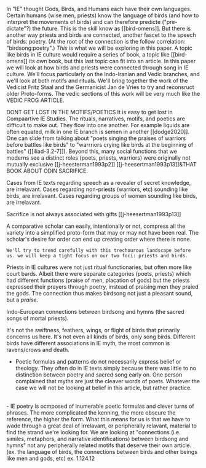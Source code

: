 In "IE" thought Gods, Birds, and Humans each have their own languages. Certain humans (wise men, priests) know the language of birds (and how to interpret the movements of birds) and can therefore predicte ("pre-dictate"?) the future. This is the skill know as [[bird-omens]]. But there is another way priests and birds are connected, another fascet to the speech of birds: poetry. (At the root of the connection is the follow correlation: "birdsong:poetry".) *This* is what we will be exploring in this paper. A topic like birds in IE culture would require a series of book, a topic like [[bird-omens]] its own book, but this last topic can fit into an article. In this paper we will look at how birds and priests were connected through song in IE culture. We'll focus particularly on the Indo-Iranian and Vedic branches, and we'll look at both motifs and rituals. We'll bring together the work of the Vedicist Fritz Staal and the Germanicist Jan de Vries to try and reconsruct older Proto-forms. The vedic sections of this work will be very much like the VEDIC FROG ARTICLE.




DONT GET LOST IN THE MOTIFS/POETICS
It is easy to get lost in Compaartive IE Studies. The rituals, narratives, motifs, and poetics are difficult to make out. They flow into one another. For example liquids are often equated, milk in one IE branch is semen in another [[dodge2020]]. One can slide from talking about "poets singing the praises of warriors before battles like birds" to "warrriors crying like birds at the beginning of battles" ([[iliad-3.2-7]]). Beyond this, many social functions that we moderns see a distinct roles (poets, priests, warriors) were originally not mutually exclusive [[j-heesterman1993p2]] [[j-heesertman1993p13]]&THAT BOOK ABOUT ODIN SACRIFICE. 

Cases from IE texts regarding speech as a revealer of secret knowledge, are irrelavant. Cases regarding non-priests (warriors, etc) sounding like birds, are irrelavant. Cases regarding groups of women sounding like birds, are irrelavant. 

Sacrifice is not always associated with gifts [[j-heesertman1993p13]]


A comparative scholar can easily, intentionally or not, compress all the variety into a simplified proto-form that may or may not have been real. The scholar's desire for order can end up creating order where there is none. 



	We'll try to trend carefully with this trechourous landscape before us. we will keep a tight focus on our two foci: priests and birds.

Priests in IE cultures were not just ritual functionaries, but often more like court bards. Albeit there were separate categories (poets, priests) which had different functions (praise of men, placation of gods) but the priests expressed their prayers through poetry, instead of praising men they praied the gods. The connection thus makes birdsong not just a pleasant sound, but a *praise*.




Indo-European connections between birdsong and hymns (the sacred songs of mortal priests).


It's not the swiftness, feathers, wings, or flight of birds that primarily concerns us here. It's not even all kinds of birds, only song birds. Different birds have different associations in IE myth, the most common is ravens/crows and death.


- Poetic formulas and patterns do not necessarily express belief or theology. They often do in IE texts simply because there was little to no distinction between poetry and sacred song early on. One person complained that myths are just the cleaver words of poets. Whatever the case we will not be looking at belief in this article, but rather practice.
<br>
- IE poetry is ocmposed of inumerable poetic formulas and clever turns of phrases. The more complicated the kenning, the more obscure the reference, the higher the form. What this means for us is that we have to wade through a great deal of irrelavant, or peripherally relavant, material to find the strand we're looking for. We are looking at "connections (i.e. similes, metaphors, and narrative identifications) between birdsong and hymns" not any peripherally related motifs that deserve their own article. (ex. the language of birds, the connections between birds and other beings like men and gods, etc) ex. 1.124.12